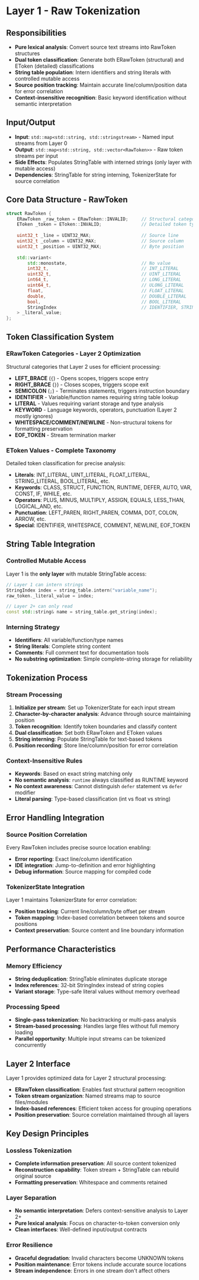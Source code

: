 # Layer 1 - Raw Tokenization

## Responsibilities

- **Pure lexical analysis**: Convert source text streams into RawToken structures
- **Dual token classification**: Generate both ERawToken (structural) and EToken (detailed) classifications  
- **String table population**: Intern identifiers and string literals with controlled mutable access
- **Source position tracking**: Maintain accurate line/column/position data for error correlation
- **Context-insensitive recognition**: Basic keyword identification without semantic interpretation

## Input/Output

- **Input**: `std::map<std::string, std::stringstream>` - Named input streams from Layer 0
- **Output**: `std::map<std::string, std::vector<RawToken>>` - Raw token streams per input
- **Side Effects**: Populates StringTable with interned strings (only layer with mutable access)
- **Dependencies**: StringTable for string interning, TokenizerState for source correlation

## Core Data Structure - RawToken

```cpp
struct RawToken {
    ERawToken _raw_token = ERawToken::INVALID;     // Structural category
    EToken _token = EToken::INVALID;               // Detailed token type
    
    uint32_t _line = UINT32_MAX;                   // Source line
    uint32_t _column = UINT32_MAX;                 // Source column  
    uint32_t _position = UINT32_MAX;               // Byte position
    
    std::variant<
        std::monostate,                            // No value
        int32_t,                                   // INT_LITERAL
        uint32_t,                                  // UINT_LITERAL  
        int64_t,                                   // LONG_LITERAL
        uint64_t,                                  // ULONG_LITERAL
        float,                                     // FLOAT_LITERAL
        double,                                    // DOUBLE_LITERAL
        bool,                                      // BOOL_LITERAL
        StringIndex                                // IDENTIFIER, STRING_LITERAL, COMMENT, etc.
    > _literal_value;
};
```

## Token Classification System

### **ERawToken Categories** - Layer 2 Optimization
Structural categories that Layer 2 uses for efficient processing:

- **LEFT_BRACE** (`{`) - Opens scopes, triggers scope entry
- **RIGHT_BRACE** (`}`) - Closes scopes, triggers scope exit  
- **SEMICOLON** (`;`) - Terminates statements, triggers instruction boundary
- **IDENTIFIER** - Variable/function names requiring string table lookup
- **LITERAL** - Values requiring variant storage and type analysis
- **KEYWORD** - Language keywords, operators, punctuation (Layer 2 mostly ignores)
- **WHITESPACE/COMMENT/NEWLINE** - Non-structural tokens for formatting preservation
- **EOF_TOKEN** - Stream termination marker

### **EToken Values** - Complete Taxonomy
Detailed token classification for precise analysis:
- **Literals**: INT_LITERAL, UINT_LITERAL, FLOAT_LITERAL, STRING_LITERAL, BOOL_LITERAL, etc.
- **Keywords**: CLASS, STRUCT, FUNCTION, RUNTIME, DEFER, AUTO, VAR, CONST, IF, WHILE, etc.
- **Operators**: PLUS, MINUS, MULTIPLY, ASSIGN, EQUALS, LESS_THAN, LOGICAL_AND, etc.
- **Punctuation**: LEFT_PAREN, RIGHT_PAREN, COMMA, DOT, COLON, ARROW, etc.
- **Special**: IDENTIFIER, WHITESPACE, COMMENT, NEWLINE, EOF_TOKEN

## String Table Integration

### **Controlled Mutable Access**
Layer 1 is the **only layer** with mutable StringTable access:

```cpp
// Layer 1 can intern strings
StringIndex index = string_table.intern("variable_name");
raw_token._literal_value = index;

// Layer 2+ can only read
const std::string& name = string_table.get_string(index);
```

### **Interning Strategy**
- **Identifiers**: All variable/function/type names
- **String literals**: Complete string content
- **Comments**: Full comment text for documentation tools
- **No substring optimization**: Simple complete-string storage for reliability

## Tokenization Process

### **Stream Processing**
1. **Initialize per stream**: Set up TokenizerState for each input stream
2. **Character-by-character analysis**: Advance through source maintaining position
3. **Token recognition**: Identify token boundaries and classify content
4. **Dual classification**: Set both ERawToken and EToken values
5. **String interning**: Populate StringTable for text-based tokens
6. **Position recording**: Store line/column/position for error correlation

### **Context-Insensitive Rules**
- **Keywords**: Based on exact string matching only
- **No semantic analysis**: `runtime` always classified as RUNTIME keyword
- **No context awareness**: Cannot distinguish `defer` statement vs `defer` modifier
- **Literal parsing**: Type-based classification (int vs float vs string)

## Error Handling Integration

### **Source Position Correlation**
Every RawToken includes precise source location enabling:
- **Error reporting**: Exact line/column identification
- **IDE integration**: Jump-to-definition and error highlighting
- **Debug information**: Source mapping for compiled code

### **TokenizerState Integration**
Layer 1 maintains TokenizerState for error correlation:
- **Position tracking**: Current line/column/byte offset per stream
- **Token mapping**: Index-based correlation between tokens and source positions
- **Context preservation**: Source content and line boundary information

## Performance Characteristics

### **Memory Efficiency**
- **String deduplication**: StringTable eliminates duplicate storage
- **Index references**: 32-bit StringIndex instead of string copies
- **Variant storage**: Type-safe literal values without memory overhead

### **Processing Speed**
- **Single-pass tokenization**: No backtracking or multi-pass analysis
- **Stream-based processing**: Handles large files without full memory loading
- **Parallel opportunity**: Multiple input streams can be tokenized concurrently

## Layer 2 Interface

Layer 1 provides optimized data for Layer 2 structural processing:

- **ERawToken classification**: Enables fast structural pattern recognition
- **Token stream organization**: Named streams map to source files/modules
- **Index-based references**: Efficient token access for grouping operations
- **Position preservation**: Source correlation maintained through all layers

## Key Design Principles

### **Lossless Tokenization**
- **Complete information preservation**: All source content tokenized
- **Reconstruction capability**: Token stream + StringTable can rebuild original source
- **Formatting preservation**: Whitespace and comments retained

### **Layer Separation**
- **No semantic interpretation**: Defers context-sensitive analysis to Layer 2+
- **Pure lexical analysis**: Focus on character-to-token conversion only
- **Clean interfaces**: Well-defined input/output contracts

### **Error Resilience**
- **Graceful degradation**: Invalid characters become UNKNOWN tokens
- **Position maintenance**: Error tokens include accurate source locations
- **Stream independence**: Errors in one stream don't affect others